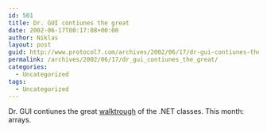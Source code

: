 ```yaml
---
id: 501
title: Dr. GUI contiunes the great
date: 2002-06-17T00:17:08+00:00
author: Niklas
layout: post
guid: http://www.protocol7.com/archives/2002/06/17/dr-gui-contiunes-the-great/
permalink: /archives/2002/06/17/dr_gui_contiunes_the_great/
categories:
  - Uncategorized
tags:
  - Uncategorized
---
```

<div class='microid-0f616e26f02b0c7fff6281e5e47075719731944b'>
  <p>
    Dr. GUI contiunes the great <a href="http://msdn.microsoft.com/library/default.asp?url=/library/en-us/dnguinet/html/drguinet6_update.asp">walktrough</a> of the .NET classes. This month: arrays.
  </p>
</div>